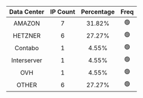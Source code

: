 | Data Center | IP Count | Percentage | Freq |
|:------------:|:--------:|:-----------:|:-----:|
| AMAZON | 7 | 31.82% | 🟢 |
| HETZNER | 6 | 27.27% | 🟢 |
| Contabo | 1 | 4.55% | 🟢 |
| Interserver | 1 | 4.55% | 🟢 |
| OVH | 1 | 4.55% | 🟢 |
| OTHER | 6 | 27.27% | 🟢 |